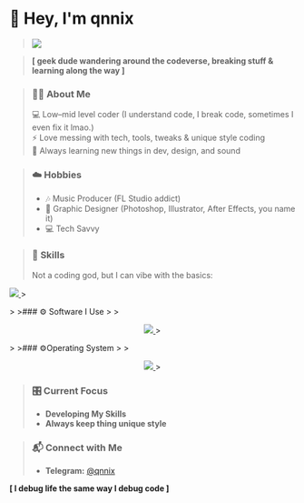 # 👾 Hey, I'm qnnix  

>![](https://komarev.com/ghpvc/?username=qnnix&style=for-the-badge)

>**[ geek dude wandering around the codeverse, breaking stuff & learning along the way ]**

> ### 🧑‍💻 About Me
>💻 Low–mid level coder (I understand code, I break code, sometimes I even fix it lmao.)  
>⚡ Love messing with tech, tools, tweaks & unique style coding  
>🌱 Always learning new things in dev, design, and sound

> ### ☁️ Hobbies 
> - 🎶 Music Producer (FL Studio addict)  
> - 🎨 Graphic Designer (Photoshop, Illustrator, After Effects, you name it)
> - 💻 Tech Savvy
>

> ### 🔧 Skills
>Not a coding god, but I can vibe with the basics:
>
> <p align="center">
  <a href="">
    <img src="https://skillicons.dev/icons?i=js,html,css,nodejs,py" />
  </a>
></p>
>
>### ⚙️ Software I Use
>
> <p align="center">
  <a href="">
    <img src="https://skillicons.dev/icons?i=ps,pr,ae,vscode,discord" />
  </a>
></p>
>
>### ⚙️Operating System
>
> <p align="center">
  <a href="">
    <img src="https://skillicons.dev/icons?i=windows,linux"/>
  </a>
></p>

> ### 🎛 Current Focus
>- **Developing My Skills**
>- **Always keep thing unique style**


> ### 📬 **Connect with Me** 
>- **Telegram:** [@qnnix](https://t.me/qnnix)  

**[ I debug life the same way I debug code ]**
